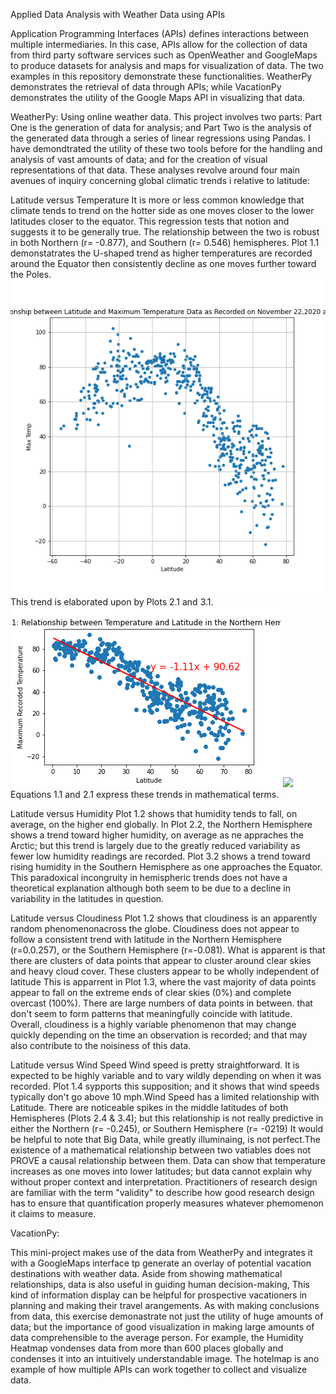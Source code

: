 Applied Data Analysis with Weather Data using APIs


Application Programming Interfaces (APIs) defines interactions between multiple intermediaries. In this case, APIs allow for the collection of data from third party software services such as OpenWeather and GoogleMaps to produce datasets
for analysis and maps for visualization of data. The two examples in this repository demonstrate these functionalities. WeatherPy demonstrates the retrieval of data through APIs; while VacationPy demonstrates the utility of the Google Maps API in
visualizing that data. 

WeatherPy: Using online weather data. 
This project involves two parts: Part One is the generation of data for analysis; and Part Two is the analysis of the generated data through a series of linear regressions using Pandas.
I have demondtrated the utility of these two tools before  for the handling and analysis of vast amounts of data; and for the creation of visual representations of that data. These analyses revolve around four main avenues of inquiry concerning  global climatic trends i relative to latitude: 

Latitude versus Temperature
It is more or less common knowledge that climate tends to trend on the hotter side as one moves closer to the lower latitudes closer to the equator. This regression tests that notion and suggests it to be generally true.
 The relationship between the two is robust in both Northern (r= -0.877), and Southern (r= 0.546) hemispheres. Plot 1.1 demonstatrates the U-shaped trend as higher temperatures are recorded  around the Equator then consistently decline as one moves further toward the Poles. 
 ![](Plots/Plot_1-1.png)
 This trend is elaborated upon by Plots 2.1 and 3.1. 
 ![](Plots/Plot_2-1.png)
 ![](Plots/Plot_3.1.png)
Equations 1.1 and 2.1 express these trends in mathematical terms. 

Latitude versus Humidity
Plot 1.2 shows that humidity tends to fall, on average, on the higher end globally. In Plot 2.2, the Northern Hemisphere shows a trend toward higher humidity, on average as ne appraches the Arctic; but this trend is largely due to the greatly reduced variability as fewer low humidity readings are recorded. 
Plot 3.2 shows a trend toward rising humidity in the Southern Hemisphere as one approaches the Equator. This paradoxical incongruity in hemispheric trends does not have a theoretical explanation although both seem to be due to a decline in variability in the latitudes in question. 

Latitude versus Cloudiness
Plot 1.2 shows that cloudiness is an apparently random phenomenonacross the globe. Cloudiness does not appear to follow a consistent trend  with latitude in the Northern Hemisphere (r=0.0.257), or the Southern Hemisphere (r=-0.081). What is apparent is that there are clusters of data points that appear to cluster around clear skies and heavy cloud cover. These clusters appear to be wholly independent of latitude
This is apparrent in Plot 1.3, where  the vast majority of data points appear to fall on the extreme ends of clear skies (0%) and complete overcast (100%).  There are large numbers of data points in between. that don't seem to form patterns that meaningfully coincide with latitude. Overall, cloudiness is a highly variable phenomenon that may change quickly depending on the time an observation is recorded; and that may also contribute to the noisiness of this data. 


Latitude versus Wind Speed
Wind speed is pretty straightforward. It is expected to be highly variable and to vary wildly depending on when it was recorded. Plot 1.4 sypports this supposition; and it shows that wind speeds typically don't go above 10 mph.Wind Speed has a limited relationship with Latitude. 
There are noticeable spikes in the middle latitudes of both Hemispheres (Plots 2.4 & 3.4); but this relationship is not really predictive in either the Northern (r= -0.245), or Southern Hemisphere (r= -0219)
It would be helpful to note that Big Data, while greatly illuminaing, is not perfect.The existence of a mathematical relationship between two vatiables does not PROVE a causal relationship between them. Data can show  that temperature increases as one moves into lower latitudes; but data cannot explain why without proper context and interpretation. 
Practitioners of research design are familiar with the term "validity" to describe how good research design has to ensure that quantification properly measures whatever phemomenon it claims to measure. 

VacationPy: 

This mini-project makes use of the data from WeatherPy and integrates it with a GoogleMaps interface tp generate an overlay of potential vacation destinations with weather data. Aside from showing mathematical relationships, data is also useful in guiding human decision-making, This kind of information display can be helpful for prospective vacationers in planning and making their travel arangements. 
As with making conclusions from data,  this exercise demonastrate not just the utility of huge amounts of data; but the importance of good visualization in making large amounts of data comprehensible to the average person. For example, the Humidity Heatmap vondenses data from more than 600 places globally and condenses it into an intuitively understandable image. The hotelmap is ano example of how multiple APIs can work together to collect and visualize data.
